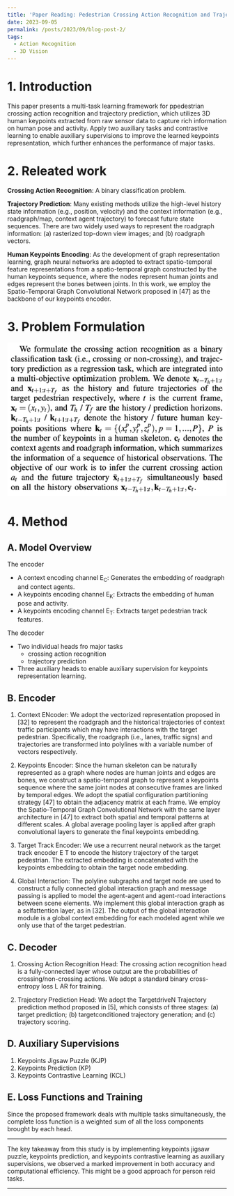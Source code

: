 ```yaml
---
title: 'Paper Reading: Pedestrian Crossing Action Recognition and Trajectory Prediction with 3D Human Keypoints'
date: 2023-09-05
permalink: /posts/2023/09/blog-post-2/
tags:
  - Action Recognition
  - 3D Vision
---
```

# 1. Introduction
This paper presents a multi-task learning framework for ppedestrian crossing action recognition and trajectory prediction, which utilizes 3D human keypoints extracted from raw sensor data to capture rich information on human pose and activity. Apply two auxiliary tasks and contrastive learning to enable auxiliary supervisions to improve the learned keypoints representation, which further enhances the performance of major tasks.

# 2. Releated work

**Crossing Action Recognition**: A binary classification problem.

**Trajectory Prediction**: Many existing methods utilize the high-level history state information (e.g., position, velocity) and the context information (e.g., roadgraph/map, context agent trajectory) to forecast future state sequences. There are two widely used ways to represent the roadgraph information:
(a) rasterized top-down view images; and (b) roadgraph vectors.

**Human Keypoints Encoding**: As the development of graph representation learning, graph neural networks are adopted to extract spatio-temporal feature representations from a spatio-temporal graph constructed by the human keypoints sequence, where the nodes represent human joints and edges represent the bones between joints. In this work, we employ the Spatio-Temporal Graph Convolutional Network proposed in [47] as the backbone of our keypoints encoder.

# 3. Problem Formulation

![Untitled](/images/blog/2/problem_formulation.png)

# 4. Method

## A. Model Overview
The encoder
- A context encoding channel E<sub>C</sub>: Generates the embedding of roadgraph and contect agents.
- A keypoints encoding channel E<sub>K</sub>: Extracts the embedding of human pose and activity.
- A keypoints encoding channel E<sub>T</sub>: Extracts target pedestrian track features.

The decoder
- Two individual heads fro major tasks
    - crossing action recognition
    - trajectory prediction
- Three auxiliary heads to enable auxiliary supervision for keypoints representation learning.

## B. Encoder
1. Context ENcoder: We adopt the vectorized representation proposed in [32] to represent the roadgraph and the historical trajectories of context traffic participants which may have interactions with the target pedestrian. Specifically, the roadgraph (i.e., lanes, traffic signs) and trajectories are transformed into polylines with a variable number of vectors respectively.

2. Keypoints Encoder: Since the human skeleton can be naturally represented as a graph where nodes are human joints and edges are bones, we construct a spatio-temporal graph to represent a keypoints sequence where the same joint nodes at consecutive frames are linked by temporal edges.
We adopt the spatial configuration partitioning strategy [47] to obtain the adjacency matrix at each frame. We employ the Spatio-Temporal Graph Convolutional Network with the same layer architecture in [47] to extract both spatial and temporal patterns at different scales. A global average pooling layer is applied after graph convolutional layers to generate the final keypoints embedding.

3. Target Track Encoder: We use a recurrent neural network as the target track encoder E T to encode the history trajectory of the target pedestrian. The extracted embedding is concatenated with the keypoints embedding to obtain the target node embedding.

4. Global Interaction: The polyline subgraphs and target node are used to construct a fully connected global interaction graph and message passing is applied to model the agent-agent and agent-road interactions between scene elements. We implement this global interaction graph as a selfattention layer, as in [32]. The output of the global interaction module is a global context embedding for each modeled agent while we only use that of the target pedestrian.

## C. Decoder

1. Crossing Action Recognition Head: The crossing action recognition head is a fully-connected layer whose output are the probabilities of crossing/non-crossing actions. We adopt a standard binary cross-entropy loss L AR for training.

2. Trajectory Prediction Head: We adopt the TargetdriveN Trajectory prediction method proposed in [5], which consists of three stages: (a) target prediction; (b) targetconditioned trajectory generation; and (c) trajectory scoring.

## D. Auxiliary Supervisions

1. Keypoints Jigsaw Puzzle (KJP)
2. Keypoints Prediction (KP)
3. Keypoints Contrastive Learning (KCL)

## E. Loss Functions and Training

Since the proposed framework deals with multiple tasks simultaneously, the complete loss function is a weighted sum of all the loss components brought by each head.

------

The key takeaway from this study is by implementing keypoints jigsaw puzzle, keypoints prediction, and keypoints contrastive learning as auxiliary supervisions, we observed a marked improvement in both accuracy and computational efficiency. This might be a good approach for person reid tasks.

------